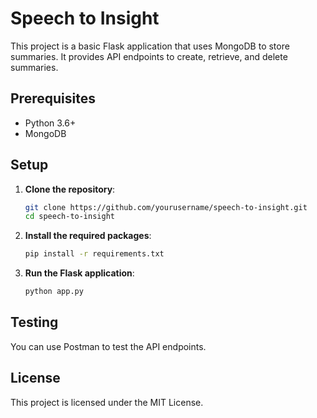 # Speech to Insight

This project is a basic Flask application that uses MongoDB to store summaries. It provides API endpoints to create, retrieve, and delete summaries.

## Prerequisites

- Python 3.6+
- MongoDB

## Setup

1. **Clone the repository**:

   ```sh
   git clone https://github.com/yourusername/speech-to-insight.git
   cd speech-to-insight
   ```

2. **Install the required packages**:

   ```sh
   pip install -r requirements.txt
   ```

3. **Run the Flask application**:
   ```sh
   python app.py
   ```

## Testing

You can use Postman to test the API endpoints.

## License

This project is licensed under the MIT License.
